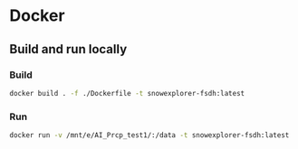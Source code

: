 # Docker 

## Build and run locally

### Build

```bash
docker build . -f ./Dockerfile -t snowexplorer-fsdh:latest
```

### Run

```bash
docker run -v /mnt/e/AI_Prcp_test1/:/data -t snowexplorer-fsdh:latest
``` 
